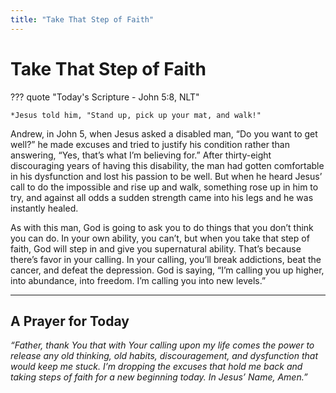 ```yaml
---
title: "Take That Step of Faith"
---
```


# Take That Step of Faith

??? quote "Today's Scripture - John 5:8, NLT"

    *Jesus told him, "Stand up, pick up your mat, and walk!"

Andrew, in John 5, when Jesus asked a disabled man, “Do you want to get well?” he made excuses and tried to justify his condition rather than answering, “Yes, that’s what I’m believing for.” After thirty-eight discouraging years of having this disability, the man had gotten comfortable in his dysfunction and lost his passion to be well. But when he heard Jesus’ call to do the impossible and rise up and walk, something rose up in him to try, and against all odds a sudden strength came into his legs and he was instantly healed.

As with this man, God is going to ask you to do things that you don’t think you can do. In your own ability, you can’t, but when you take that step of faith, God will step in and give you supernatural ability. That’s because there’s favor in your calling. In your calling, you’ll break addictions, beat the cancer, and defeat the depression. God is saying, “I’m calling you up higher, into abundance, into freedom. I’m calling you into new levels.”

<hr> 

## A Prayer for Today

*“Father, thank You that with Your calling upon my life comes the power to release any old thinking, old habits, discouragement, and dysfunction that would keep me stuck. I’m dropping the excuses that hold me back and taking steps of faith for a new beginning today. In Jesus’ Name, Amen.”*
